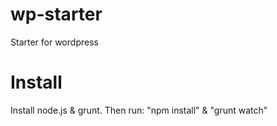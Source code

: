 # wp-starter
Starter for wordpress

# Install
Install node.js & grunt. Then run: "npm install" & "grunt watch"
